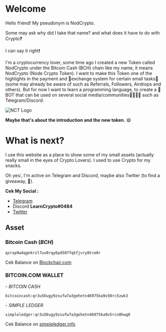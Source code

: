 # Welcome
Hello friend!
My pseudonym is NodCrypto.

Some may ask why did I take that name? and what does it have to do with Crypto:question:

I can say it right:exclamation:

I'm a cryptocurrency lover, some time ago I created a new Token called NodCrypto under the Bitcoin Cash (BCH) chain like my name, it means NodCrypto (Node Crypto Token).
I want to make this Token one of the highlights in the payment and :currency_exchange:exchange system for certain small tasks:memo: (some may already be aware of such as Referrals, Followers, Airdrops and others). But for now I want to learn a programming language, to create a :robot:BOT that can be used on several social media/communities:family_man_man_girl_girl: such as Telegram/Discord.

![NCT Logo](https://i.ibb.co/890zNCL/NCT-Token-Logo-250x250.png)

**Maybe that's about the introduction and the new token.** :smile:

# What is next?
I use this website as a place to show some of my small assets (actually really small in the eyes of Crypto Lovers). I used to use Crypto for my snacks.

Oh yes:grey_exclamation:, I'm active on Telegram and Discord, maybe also Twitter (to find a giveaway, :rofl:).

**Cek My Social :**
- [Telegram](https://t.me/Nodsam_Invers)
- Discord **LearnCrypto#0484**
- [Twitter](https://twitter.com/airdrop_claim1)

## Asset
### Bitcoin Cash (*BCH*)
```
qzrap9w4qgnkrzl7uv0rqy6pd507fqkfjvry8tce0r 
```
Cek Balance on [Blockchair.com](https://blockchair.com/bitcoin-cash/address/qzrap9w4qgnkrzl7uv0rqy6pd507fqkfjvry8tce0r)

### BITCOIN.COM WALLET
*- BITCOIN CASH*
```
bitcoincash:qr3u56ugy9zsufw7a3gehetn46975ka9v50rc5zwk3
```
*- SIMPLE LEDGER*
```
simpleledger:qr3u56ugy9zsufw7a3gehetn46975ka9v5rcn0hwg0
```
Cek Balance on [simpleledger.info](https://simpleledger.info/address/simpleledger:qr3u56ugy9zsufw7a3gehetn46975ka9v5rcn0hwg0)

